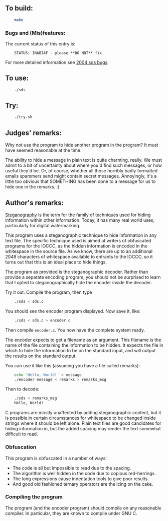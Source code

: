 ## To build:

```sh
    make
```


### Bugs and (Mis)features:

The current status of this entry is:

```
    STATUS: INABIAF - please **DO NOT** fix
```

For more detailed information see [2004 sds bugs](../../bugs.html#2004_sds).


## To use:

```sh
    ./sds
```


## Try:

```sh
    ./try.sh
```


## Judges' remarks:

Why not use the program to hide another program in the program? It
must have seemed reasonable at the time.

The ability to hide a message in plain text is quite charming, really.
We must admit to a bit of uncertainty about where you'd find such
messages, or how useful they'd be.  Or, of course, whether all those
horribly badly formatted emails spammers send might contain secret
messages.  Annoyingly, it's a little too obvious that SOMETHING has
been done to a message for us to hide one in the remarks.  :)


## Author's remarks:

[Steganography](https://en.wikipedia.org/wiki/Steganography) is the term for the
family of techniques used for hiding information within other information.
Today, it has many real world uses, particularly for digital watermarking.

This program uses a steganographic technique to hide information in any text
file.  The specific technique used is aimed at writers of obfuscated programs
for the IOCCC, as the hidden information is encoded in the whitespace in the
source file.  As we know, there are up to an additional 2048 characters of
whitespace available to entrants to the IOCCC, so it turns out that this is an
ideal place to hide things.

The program as provided is the steganographic decoder.  Rather than
provide a separate encoding program, you should not be surprised to
learn that I opted to steganographically hide the encoder inside the
decoder.

Try it out.  Compile the program, then type

```sh
    ./sds < sds.c
```

You should see the encoder program displayed.  Now save it, like:

```sh
    ./sds < sds.c > encoder.c
```

Then compile `encoder.c`.  You now have the complete system ready.

The encoder expects to get a filename as an argument.  This filename
is the name of the file containing the information to be hidden.  It
expects the file in which to hide the information to be on the
standard input, and will output the results on the standard output.

You can use it like this (assuming you have a file called remarks):

```sh
    echo 'Hello, World!' > message
    ./encoder message < remarks > remarks_msg
```

Then to decode:

```sh
    ./sds < remarks_msg
    Hello, World!
```

C programs are mostly unaffected by adding steganographic content,
but it is possible in certain circumstances for whitespace to be
changed inside strings where it should be left alone.  Plain text
files are good candidates for hiding information in, but the added
spacing may render the text somewhat difficult to read.


### Obfuscation

This program is obfuscated in a number of ways:

* The code is all but impossible to read due to the spacing.
* The algorithm is well hidden in the code due to copious red-herrings.
* The long expressions cause indentation tools to give poor results.
* And good old fashioned ternary operators are the icing on the cake.

### Compiling the program

The program (and the encoder program) should compile on any
reasonable compiler.  In particular, they are known to compile under
GNU C.


<!--

    Copyright © 1984-2024 by Landon Curt Noll. All Rights Reserved.

    You are free to share and adapt this file under the terms of this license:

	Creative Commons Attribution-ShareAlike 4.0 International (CC BY-SA 4.0)

    For more information, see:

	https://creativecommons.org/licenses/by-sa/4.0/

-->
